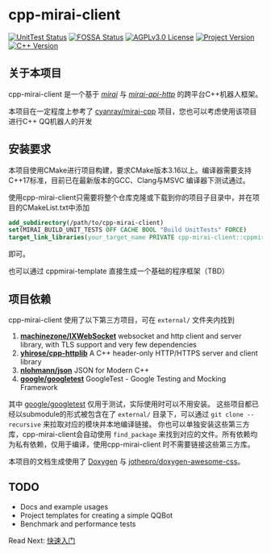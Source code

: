 # cpp-mirai-client
<!-- PROJECT SHIELDS -->
<!--
*** I'm using markdown "reference style" links for readability.
*** Reference links are enclosed in brackets [ ] instead of parentheses ( ).
*** See the bottom of this document for the declaration of the reference variables
*** for contributors-url, forks-url, etc. This is an optional, concise syntax you may use.
*** https://www.markdownguide.org/basic-syntax/#reference-style-links
-->
[![UnitTest Status][unittest-shield]][unittest-url]
[![FOSSA Status][fossa-shield]][fossa-url]
[![AGPLv3.0 License][license-shield]][license-url]
[![Project Version][projversion-shield]][projversion-url]
[![C++ Version][cppversion-shield]][cppversion-url]

## 关于本项目

cpp-mirai-client 是一个基于 [*mirai*](https://github.com/mamoe/mirai) 与
 [*mirai-api-http*](https://github.com/project-mirai/mirai-api-http) 的跨平台C++机器人框架。

本项目在一定程度上参考了 [cyanray/mirai-cpp](https://github.com/cyanray/mirai-cpp) 项目，您也可以考虑使用该项目进行C++
QQ机器人的开发

## 安装要求
本项目使用CMake进行项目构建，要求CMake版本3.16以上。编译器需要支持C++17标准，目前已在最新版本的GCC、Clang与MSVC
编译器下测试通过。

使用cpp-mirai-client只需要将整个仓库克隆或下载到你的项目子目录中，并在项目的CMakeList.txt中添加
```CMake
add_subdirectory(/path/to/cpp-mirai-client)
set(MIRAI_BUILD_UNIT_TESTS OFF CACHE BOOL "Build UnitTests" FORCE)
target_link_libraries(your_target_name PRIVATE cpp-mirai-client::cppmirai)
```
即可。

也可以通过 cppmirai-template 直接生成一个基础的程序框架（TBD）

## 项目依赖

cpp-mirai-client 使用了以下第三方项目，可在 `external/` 文件夹内找到

1. [**machinezone/IXWebSocket**](https://github.com/machinezone/IXWebSocket) websocket and http client and server library, with TLS support and very few dependencies 
2. [**yhirose/cpp-httplib**](https://github.com/yhirose/cpp-httplib) A C++ header-only HTTP/HTTPS server and client library
3. [**nlohmann/json**](https://github.com/nlohmann/json) JSON for Modern C++ 
4. [**google/googletest**](https://github.com/google/googletest) GoogleTest - Google Testing and Mocking Framework

其中 [google/googletest](https://github.com/google/googletest) 仅用于测试，实际使用时可以不用安装。
这些项目都已经以submodule的形式被包含在了 `external/` 目录下，可以通过 `git clone --recursive` 来拉取对应的模块并本地编译链接。
你也可以单独安装这些第三方库，cpp-mirai-client会自动使用 `find_package` 来找到对应的文件。所有依赖均为私有依赖，仅用于编译，使用cpp-mirai-client
时不需要链接这些第三方库。

本项目的文档生成使用了 [Doxygen](https://doxygen.org/index.html) 与 [jothepro/doxygen-awesome-css](https://github.com/jothepro/doxygen-awesome-css)。

## TODO

- Docs and example usages
- Project templates for creating a simple QQBot
- Benchmark and performance tests

<span class="next_section_button">

Read Next: [快速入门](docs/usage/_0_quickstart.md)
</span>

<!-- MARKDOWN LINKS & IMAGES -->
<!-- https://www.markdownguide.org/basic-syntax/#reference-style-links -->
[unittest-shield]: https://img.shields.io/github/actions/workflow/status/numendacil/cpp-mirai-client/UnitTest.yml?branch=master&style=flat&logo=github
[unittest-url]: https://github.com/numendacil/cpp-mirai-client
[license-shield]: https://img.shields.io/github/license/numendacil/cpp-mirai-client?style=flat
[license-url]: https://github.com/numendacil/cpp-mirai-client/blob/master/LICENSE
[projversion-shield]: https://img.shields.io/badge/version-1.0.0-blue.svg?style=flat
[projversion-url]: https://github.com/numendacil/cpp-mirai-client
[cppversion-shield]: https://img.shields.io/badge/c++-17-yellow.svg?style=flat
[cppversion-url]: https://github.com/numendacil/cpp-mirai-client
[fossa-shield]: https://app.fossa.com/api/projects/git%2Bgithub.com%2FNumendacil%2Fcpp-mirai-client.svg?type=shield
[fossa-url]: https://app.fossa.com/projects/git%2Bgithub.com%2FNumendacil%2Fcpp-mirai-client?ref=badge_shield